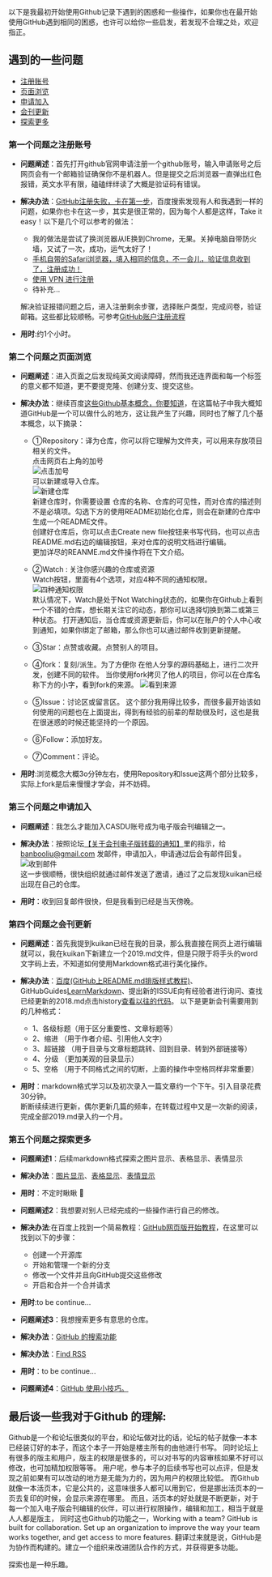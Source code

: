 以下是我最初开始使用Github记录下遇到的困惑和一些操作，如果你也在最开始使用GitHub遇到相同的困惑，也许可以给你一些启发，若发现不合理之处，欢迎指正。 

## 遇到的一些问题
* [注册账号](#第一个问题之注册账号)
* [页面浏览](#第二个问题之页面浏览)
* [申请加入](#第三个问题之申请加入)
* [会刊更新](#第四个问题之会刊更新)
* [探索更多](#第五个问题之探索更多)

### 第一个问题之注册账号

*  **问题阐述**：首先打开github官网申请注册一个github账号，输入申请账号之后网页会有一个邮箱验证确保你不是机器人。但是提交之后浏览器一直弹出红色报错，英文水平有限，磕磕绊绊读了大概是验证码有错误。

*  **解决办法**：[GitHub注册失败，卡在第一步](https://www.cnblogs.com/lgx211/p/10113028.html)，百度搜索发现有人和我遇到一样的问题，如果你也卡在这一步，其实是很正常的，因为每个人都是这样，Take it easy！以下是几个可以参考的做法：

   *  我的做法是尝试了换浏览器从IE换到Chrome，无果。关掉电脑自带防火墙，又试了一次，成功，运气太好了！
   *  [手机自带的Safari浏览器，填入相同的信息，不一会儿，验证信息收到了，注册成功！](https://www.cnblogs.com/lgx211/p/10113028.html)
   *  [使用 VPN 进行注册](https://blog.csdn.net/weixin_42423311/article/details/84503654)
   *  待补充...

   解决验证报错问题之后，进入注册剩余步骤，选择账户类型，完成问卷，验证邮箱。这些都比较顺畅。可参考[GitHub账户注册流程](https://blog.csdn.net/weixin_42423311/article/details/84503654)

*  **用时**:约1个小时。


### 第二个问题之页面浏览

*  **问题阐述**：进入页面之后发现纯英文阅读障碍，然而我还连界面和每一个标签的意义都不知道，更不要提克隆、创建分支、提交这些。

*  **解决办法**：继续百度[这些Github基本概念，你要知道](https://sspai.com/post/58120)，在这篇帖子中我大概知道GitHub是一个可以做什么的地方，这让我产生了兴趣，同时也了解了几个基本概念，以下摘录：
   *  ①Repository：译为仓库，你可以将它理解为文件夹，可以用来存放项目相关的文件。<br> 
      点击网页右上角的加号<br>![点击加号](https://github.com/yangxcasdu/2019.md/blob/master/Images/Newrepository.png)<br>
      可以新建或导入仓库。<br> 
      ![新建仓库](https://github.com/yangxcasdu/2019.md/blob/master/Images/createanddescription.jpg)<br>
      新建仓库时，你需要设置 仓库的名称、仓库的可见性，而对仓库的描述则不是必填项。勾选下方的使用README初始化仓库，则会在新建的仓库中生成一个README文件。 <br>
      创建好仓库后，你可以点击Create new file按钮来书写代码，也可以点击README.md右边的编辑按钮，来对仓库的说明文档进行编辑。<br>
      更加详尽的REANME.md文件操作将在下文介绍。<br>
   
   *  ②Watch : 关注你感兴趣的仓库或资源<br>
      Watch按钮，里面有4个选项，对应4种不同的通知权限。<br>
      ![四种通知权限](https://github.com/yangxcasdu/2019.md/blob/master/Images/watch4.png)<br>
      默认情况下，Watch是处于Not Watching状态的，如果你在Github上看到一个不错的仓库，想长期关注它的动态，那你可以选择切换到第二或第三种状态。 打开通知后，当仓库或资源更新后，你可以在账户的个人中心收到通知，如果你绑定了邮箱，那么你也可以通过邮件收到更新提醒。
   *  ③Star：点赞或收藏。点赞别人的项目。
   
   *  ④fork：复刻/派生。为了方便你 在他人分享的源码基础上，进行二次开发，创建不同的软件。 当你使用fork拷贝了他人的项目，你可以在仓库名称下方的小字，看到fork的来源。
   ![看到来源](https://github.com/yangxcasdu/2019.md/blob/master/Images/fork.png)<br>
   *  ⑤Issue：讨论区或留言区。 这个部分我用得比较多，而很多最开始该如何使用的问题也在上面提出，得到有经验的前辈的帮助很及时，这也是我在很迷惑的时候还能坚持的一个原因。
   *  ⑥Follow：添加好友。
   *  ⑦Comment：评论。

*  **用时**:浏览概念大概3o分钟左右，使用Repository和Issue这两个部分比较多，实际上fork是后来慢慢才学会，并不妨碍。

### 第三个问题之申请加入

*  **问题阐述**：我怎么才能加入CASDU账号成为电子版会刊编辑之一。
*  **解决办法**：按照论坛[【关于会刊电子版转载的通知】](http://bbs.casdu.cn/forum.php?mod=viewthread&tid=11669&extra=page%3D1)里的指示，给 banbooliu@gmail.com 发邮件，申请加入，申请通过后会有邮件回复。<br>
   ![收到邮件](https://github.com/yangxcasdu/2019.md/blob/master/Images/youjian.png)<br>
   这一步很顺畅，很快组织就通过邮件发送了邀请，通过了之后发现kuikan已经出现在自己的仓库。

*  **用时**：收到回复邮件很快，但是我看到已经是当天傍晚。

### 第四个问题之会刊更新

*  **问题阐述**：首先我提到kuikan已经在我的目录，那么我直接在网页上进行编辑就可以，我在kuikan下新建立一个2019.md文件，但是只限于将手头的word文字码上去，不知道如何使用Markdown格式进行美化操作。
*  **解决办法**：[百度(GitHub上README.md排版样式教程)](https://blog.csdn.net/weixin_39923425/article/details/79584378)、GitHubGuides[LearnMarkdown](https://guides.github.com/features/mastering-markdown/)、提出新的ISSUE向有经验者进行询问、查找已经更新的2018.md点击history[查看以往的代码](https://github.com/casdu/huikan/commit/c2ef5b1248072c59ef5848928fdb8421073875f3#diff-482416b57c0af3e14b6c5c55da5373cb)。
   以下是更新会刊需要用到的几种格式：
   
   * 1、各级标题（用于区分重要性、文章标题等）
   * 2、缩进    （用于作者介绍、引用他人文字）  
   * 3、超链接  （用于目录与文章标题跳转、回到目录、转到外部链接等）
   * 4、分级    （更加美观的目录显示）
   * 5、空格    （用于不同格式之间的切断，上面的操作中空格同样非常重要）

*  **用时**：markdown格式学习以及初次录入一篇文章约一个下午。引入目录花费30分钟。  
          断断续续进行更新，偶尔更新几篇的频率，在转载过程中又是一次新的阅读，完成全部2019.md录入约一个月。

###  第五个问题之探索更多

*   **问题阐述1**：后续markdown格式探索之图片显示、表格显示、表情显示
*   **解决办法**：[图片显示](https://blog.csdn.net/itmyhome1990/article/details/48765703?depth_1-utm_source=distribute.pc_relevant.none-task&utm_source=distribute.pc_relevant.none-task)、[表格显示](https://blog.csdn.net/tuxingchen6/article/details/55222951#comments)、[表情显示](https://github.com/ikatyang/emoji-cheat-sheet/blob/master/README.md#smileys--emotion)
*   **用时**：不定时瞅瞅 :rofl:

*  **问题阐述2**：我想要对别人已经完成的一些操作进行自己的修改。
*  **解决办法**:在百度上找到一个简易教程：[GitHub网页版开始教程](https://blog.csdn.net/wait_for_taht_day5/article/details/79587844)，在这里可以找到以下的步骤：
   * 创建一个开源库
   * 开始和管理一个新的分支
   * 修改一个文件并且向GitHub提交这些修改
   * 开启和合并一个合并请求
*   **用时**:to be continue...

*   **问题阐述3**：我想搜索更多有意思的仓库。
*   **解决办法**：[GitHub 的搜索功能](https://blog.csdn.net/csdnnews/article/details/86570635)
*   **解决办法**：[Find RSS](https://github.com/guanguans/favorite-link)

*   **用时**：to be continue...

*   **问题阐述4**：[GitHub 使用小技巧。](https://github.blog/2020-04-09-github-protips-tips-tricks-hacks-and-secrets-from-lee-reilly/)


## 最后谈一些我对于Github 的理解:

Github是一个和论坛很类似的平台，和论坛做对比的话，论坛的帖子就像一本本已经装订好的本子，而这个本子一开始是楼主所有的由他进行书写。
同时论坛上有很多的版主和用户，版主的权限是很多的，可以对书写的内容审核如果不好可以修改，也可加精加权限等等。
用户呢，参与本子的后续书写也可以点评，但是发现之前如果有可以改动的地方是无能为力的，因为用户的权限比较低。
而Github就像一本活页本，它是公共的，这意味很多人都可以用到它，但是挪出活页本的一页去复印的时候，会显示来源在哪里。
而且，活页本的好处就是不断更新，对于每一个加入电子版会刊编辑的伙伴，可以进行权限操作，编辑和加工，相当于就是人人都是版主，
同时这也Github的功能之一，Working with a team? GitHub is built for collaboration. Set up an organization to improve the way your team works together, and get access to more features. 翻译过来就是说，GitHub是为协作而构建的。建立一个组织来改进团队合作的方式，并获得更多功能。

探索也是一种乐趣。
